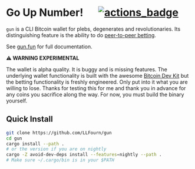 # Go Up Number! &emsp; [![actions_badge]][actions_url]

[actions_badge]: https://github.com/llfourn/gun/workflows/Tests/badge.svg
[actions_url]: https://github.com/llfourn/gun/actions?query=workflow%3ATests

`gun` is a CLI Bitcoin wallet for plebs, degenerates and revolutionaries.
Its distinguishing feature is the ability to do [peer-to-peer betting](https://gun.fun/bet/betting.html).

See [gun.fun](https://gun.fun) for full documentation.

**⚠ WARNING EXPERIMENTAL**

The wallet is alpha quality.
It is buggy and is missing features.
The underlying wallet functionality is built with the awesome [Bitcoin Dev Kit](bitcoindevkit.org) but the betting functionality is freshly engineered.
Only put into it what you are willing to lose.
Thanks for testing this for me and thank you in advance for any coins you sacrifice along the way.
For now, you must build the binary yourself.

## Quick Install

``` sh
git clone https://github.com/LLFourn/gun
cd gun
cargo install --path .
# or the version if you are on nightly
cargo -Z avoid-dev-deps install --features=nightly --path .
# Make sure ~/.cargo/bin is in your $PATH
```

[BIP84]: https://github.com/bitcoin/bips/blob/master/bip-0084.mediawiki
